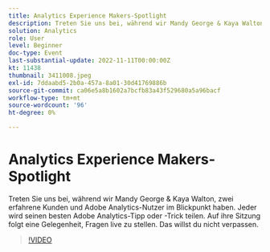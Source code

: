 ```yaml
---
title: Analytics Experience Makers-Spotlight
description: Treten Sie uns bei, während wir Mandy George & Kaya Walton, zwei erfahrene Kunden und Adobe Analytics-Nutzer im Blickpunkt haben. Jeder wird seinen besten Adobe Analytics-Tipp oder -Trick teilen. Auf ihre Sitzung folgt eine Gelegenheit, Fragen live zu stellen. Das willst du nicht verpassen.
solution: Analytics
role: User
level: Beginner
doc-type: Event
last-substantial-update: 2022-11-11T00:00:00Z
kt: 11438
thumbnail: 3411008.jpeg
exl-id: 7ddaabd5-2b0a-457a-8a01-30d41769886b
source-git-commit: ca06e5a8b1602a7bcfb83a43f529680a5a96bacf
workflow-type: tm+mt
source-wordcount: '96'
ht-degree: 0%

---
```


# Analytics Experience Makers-Spotlight

Treten Sie uns bei, während wir Mandy George &amp; Kaya Walton, zwei erfahrene Kunden und Adobe Analytics-Nutzer im Blickpunkt haben. Jeder wird seinen besten Adobe Analytics-Tipp oder -Trick teilen. Auf ihre Sitzung folgt eine Gelegenheit, Fragen live zu stellen. Das willst du nicht verpassen.

>[!VIDEO](https://video.tv.adobe.com/v/3411008/?quality=12&learn=on)
